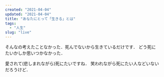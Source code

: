 ```yaml
---
created: "2021-04-04"
updated: "2021-04-04"
title: "あなたにとって「生きる」とは"
tags:
  - "人生"
slug: "live"
---
```


そんなの考えたことなかった．死んでないから生きているだけです．
どう死にたいかしか思いつかなかった．

愛されて(悲しまれながら)死にたいですね．
笑われながら死にたい人などいないだろうけど．
